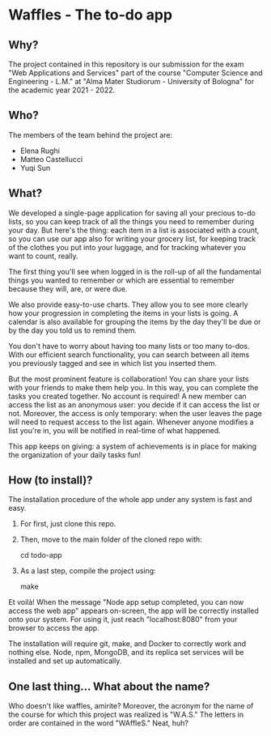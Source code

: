 # Waffles - The to-do app

## Why?

The project contained in this repository is our submission for the exam "Web Applications and Services" part of the course "Computer Science and Engineering - L.M." at "Alma Mater Studiorum - University of Bologna" for the academic year 2021 - 2022.

## Who?

The members of the team behind the project are:

* Elena Rughi
* Matteo Castellucci
* Yuqi Sun

## What?

We developed a single-page application for saving all your precious to-do lists, so you can keep track of all the things you need to remember during your day. But here's the thing: each item in a list is associated with a count, so you can use our app also for writing your grocery list, for keeping track of the clothes you put into your luggage, and for tracking whatever you want to count, really.

The first thing you'll see when logged in is the roll-up of all the fundamental things you wanted to remember or which are essential to remember because they will, are, or were due.

We also provide easy-to-use charts. They allow you to see more clearly how your progression in completing the items in your lists is going. A calendar is also available for grouping the items by the day they'll be due or by the day you told us to remind them.

You don't have to worry about having too many lists or too many to-dos. With our efficient search functionality, you can search between all items you previously tagged and see in which list you inserted them.

But the most prominent feature is collaboration! You can share your lists with your friends to make them help you. In this way, you can complete the tasks you created together. No account is required! A new member can access the list as an anonymous user: you decide if it can access the list or not. Moreover, the access is only temporary: when the user leaves the page will need to request access to the list again.
Whenever anyone modifies a list you're in, you will be notified in real-time of what happened.

This app keeps on giving: a system of achievements is in place for making the organization of your daily tasks fun!

## How (to install)?

The installation procedure of the whole app under any system is fast and easy.

1. For first, just clone this repo.
2. Then, move to the main folder of the cloned repo with:

   cd todo-app

3. As a last step, compile the project using:

   make

Et voilà! When the message "Node app setup completed, you can now access the web app" appears on-screen, the app will be correctly installed onto your system. For using it, just reach "localhost:8080" from your browser to access the app.

The installation will require git, make, and Docker to correctly work and nothing else. Node, npm, MongoDB, and its replica set services will be installed and set up automatically.

## One last thing... What about the name?

Who doesn't like waffles, amirite? Moreover, the acronym for the name of the course for which this project was realized is "W.A.S." The letters in order are contained in the word "WAffleS." Neat, huh?
